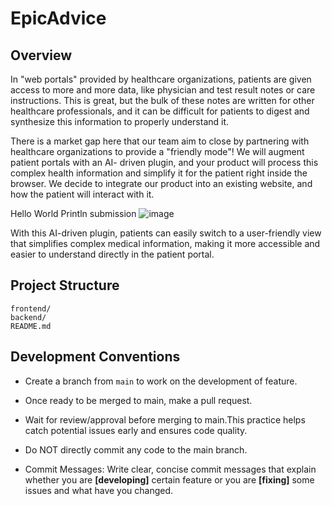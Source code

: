 # EpicAdvice

## Overview

In "web portals" provided by healthcare organizations, patients are given access to more and more data, like physician and test result notes or care instructions. This is great, but the bulk of these notes are written for other healthcare professionals, and it can be difficult for patients to digest and synthesize this information to properly understand it.

There is a market gap here that our team aim to close by partnering with healthcare organizations to provide a "friendly mode"! We will augment patient portals with an AI- driven plugin, and your product will process this complex health information and simplify it for the patient right inside the browser. We decide to integrate our product into an existing website, and how the patient will interact with it.

Hello World Println submission
![image](https://github.com/user-attachments/assets/3e3d5b57-4af0-4c10-a6ab-4e438bb17046)

With this AI-driven plugin, patients can easily switch to a user-friendly view that simplifies complex medical information, making it more accessible and easier to understand directly in the patient portal.

## Project Structure
```
frontend/
backend/
README.md   

```

## Development Conventions
- Create a branch from `main` to work on the development of feature.
- Once ready to be merged to main, make a pull request.
- Wait for review/approval before merging to main.This practice helps catch potential issues early and ensures code quality.

- Do NOT directly commit any code to the main branch.

- Commit Messages: Write clear, concise commit messages that explain whether you are **[developing]** certain feature or you are **[fixing]** some issues and what have you changed. 


